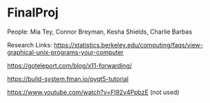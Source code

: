# FinalProj

People: Mia Tey, Connor Breyman, Kesha Shields, Charlie Barbas 

Research Links:
https://statistics.berkeley.edu/computing/faqs/view-graphical-unix-programs-your-computer

https://goteleport.com/blog/x11-forwarding/


https://build-system.fman.io/pyqt5-tutorial

https://www.youtube.com/watch?v=Fl92v4PpbzE (not used)
